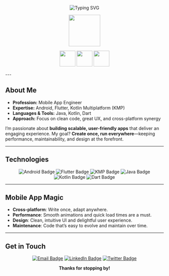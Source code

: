 <!-- 
    Fancy Mobile Dev README 
    Feel free to personalize text, images, badges, and links! 
-->

<!-- Centered Intro -->
<p align="center">
  <img src="https://readme-typing-svg.herokuapp.com?size=20&duration=5000&color=b2cafe&center=true&vCenter=true&lines=Hey+there,+I'm+Partha!;Mobile+App+Engineer;Expert+in+Android%2C+Flutter%2C+KMP" alt="Typing SVG">
</p>

<!-- Cool Gif or Image (optional) -->
<p align="center">
  <img src="https://user-images.githubusercontent.com/74038190/229223263-cf2e4b07-2615-4f87-9c38-e37600f8381a.gif" width="100px" />
</p>

<p align="center">
      <img src="https://user-images.githubusercontent.com/74038190/216120974-24a76b31-7f39-41f1-a38f-b3c1377cc612.png" width="50px" />
  <img src="https://raw.githubusercontent.com/Tarikul-Islam-Anik/Animated-Fluent-Emojis/master/Emojis/People%20with%20professions/Man%20Technologist%20Light%20Skin%20Tone.png" width="50px" />
    <img src="https://user-images.githubusercontent.com/74038190/216122041-518ac897-8d92-4c6b-9b3f-ca01dcaf38ee.png" width="50px" />


</p>
---

## About Me
- **Profession:** Mobile App Engineer  
- **Expertise:** Android, Flutter, Kotlin Multiplatform (KMP)  
- **Languages & Tools:** Java, Kotlin, Dart  
- **Approach:** Focus on clean code, great UX, and cross-platform synergy

I’m passionate about **building scalable, user-friendly apps** that deliver an engaging experience. My goal? **Create once, run everywhere**—keeping performance, maintainability, and design at the forefront.

---

## Technologies
<p align="center">
  <!-- Android Badge -->
  <img src="https://img.shields.io/badge/Android-3DDC84?style=for-the-badge&logo=android&logoColor=white" alt="Android Badge"/>

  <!-- Flutter Badge -->
  <img src="https://img.shields.io/badge/Flutter-02569B?style=for-the-badge&logo=flutter&logoColor=white" alt="Flutter Badge"/>

  <!-- KMP / Kotlin Multiplatform (custom) -->
  <img src="https://img.shields.io/badge/Kotlin%20Multiplatform-7F52FF?style=for-the-badge&logo=kotlin&logoColor=white" alt="KMP Badge"/>

  <!-- Java Badge -->
  <img src="https://img.shields.io/badge/Java-ED8B00?style=for-the-badge&logo=java&logoColor=white" alt="Java Badge"/>

  <!-- Kotlin Badge -->
  <img src="https://img.shields.io/badge/Kotlin-0095D5?style=for-the-badge&logo=kotlin&logoColor=white" alt="Kotlin Badge"/>

  <!-- Dart Badge -->
  <img src="https://img.shields.io/badge/Dart-0175C2?style=for-the-badge&logo=dart&logoColor=white" alt="Dart Badge"/>
</p>

---

## Mobile App Magic
- **Cross-platform**: Write once, adapt anywhere.
- **Performance**: Smooth animations and quick load times are a must.
- **Design**: Clean, intuitive UI and delightful user experience.
- **Maintenance**: Code that’s easy to evolve and maintain over time.

---

## Get in Touch 
<p align="center">
  <a href="mailto:rps.parthasarathi@gmail.com"><img src="https://img.shields.io/badge/Email-D14836?style=for-the-badge&logo=gmail&logoColor=white" alt="Email Badge"/></a>
  <a href="https://linkedin.com/in/parthasarathi04"><img src="https://img.shields.io/badge/LinkedIn-%230077B5.svg?style=for-the-badge&logo=linkedin&logoColor=white" alt="LinkedIn Badge"/></a>
  <a href="https://twitter.com/username"><img src="https://img.shields.io/badge/Twitter-%231DA1F2.svg?style=for-the-badge&logo=twitter&logoColor=white" alt="Twitter Badge"/></a>
</p>

<p align="center">
  <b>Thanks for stopping by!</b>
</p>
